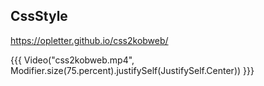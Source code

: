 ## CssStyle

<a href="https://opletter.github.io/css2kobweb/">https://opletter.github.io/css2kobweb/</a>

{{{ Video("css2kobweb.mp4", Modifier.size(75.percent).justifySelf(JustifySelf.Center)) }}}
